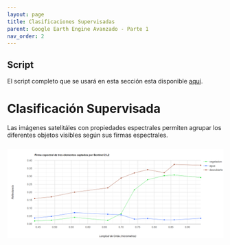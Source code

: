 ```yaml
---
layout: page
title: Clasificaciones Supervisadas
parent: Google Earth Engine Avanzado - Parte 1
nav_order: 2
---
```


## Script
El script completo que se usará en esta sección esta disponible [aquí]().

# Clasificación Supervisada

Las imágenes satelitáles con propiedades espectrales permiten agrupar los diferentes objetos visibles según sus firmas espectrales.

<img align="center" src="../../images/gee-avanzado/02_fig1.png" vspace="10" width="900">
